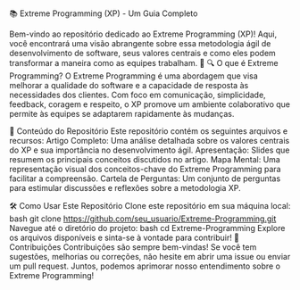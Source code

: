 📚 Extreme Programming (XP) - Um Guia Completo

Bem-vindo ao repositório dedicado ao Extreme Programming (XP)! Aqui, você encontrará uma visão abrangente sobre essa metodologia ágil de desenvolvimento de software, seus valores centrais e como eles podem transformar a maneira como as equipes trabalham. 🚀
🔍 O que é Extreme Programming?
O Extreme Programming é uma abordagem que visa melhorar a qualidade do software e a capacidade de resposta às necessidades dos clientes. Com foco em comunicação, simplicidade, feedback, coragem e respeito, o XP promove um ambiente colaborativo que permite às equipes se adaptarem rapidamente às mudanças.

📁 Conteúdo do Repositório
Este repositório contém os seguintes arquivos e recursos:
Artigo Completo: Uma análise detalhada sobre os valores centrais do XP e sua importância no desenvolvimento ágil.
Apresentação: Slides que resumem os principais conceitos discutidos no artigo.
Mapa Mental: Uma representação visual dos conceitos-chave do Extreme Programming para facilitar a compreensão.
Cartela de Perguntas: Um conjunto de perguntas para estimular discussões e reflexões sobre a metodologia XP.

🛠️ Como Usar Este Repositório
Clone este repositório em sua máquina local:
bash
git clone https://github.com/seu_usuario/Extreme-Programming.git
Navegue até o diretório do projeto:
bash
cd Extreme-Programming
Explore os arquivos disponíveis e sinta-se à vontade para contribuir!
🤝 Contribuições
Contribuições são sempre bem-vindas! Se você tem sugestões, melhorias ou correções, não hesite em abrir uma issue ou enviar um pull request. Juntos, podemos aprimorar nosso entendimento sobre o Extreme Programming!
